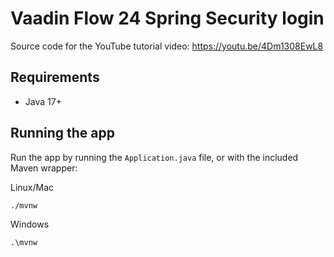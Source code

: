 # Vaadin Flow 24 Spring Security login

Source code for the YouTube tutorial video: https://youtu.be/4Dm1308EwL8

## Requirements

- Java 17+

## Running the app

Run the app by running the `Application.java` file, or with the included Maven wrapper: 

Linux/Mac
```
./mvnw
```

Windows
```
.\mvnw
```